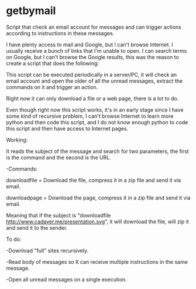 getbymail
=========

Script that check an email account for messages and can trigger actions according to instructions in these messages.

I have plenty access to mail and Google, but I can't browse Internet. I usually receive a bunch of links that I'm unable to open. I can search terms on Google, but I can't browse the Google results, this was the reason to create a script that does the following:

This script can be executed periodically in a server/PC, it will check an email account and open the older of all the unread messages, extract the commands on it and trigger an action.

Right now it can only download a file or a web page, there is a lot to do.

Even though right now this script works, it's in an early stage since I have some kind of recursive problem, I can't browse Internet to learn more python and then code this script, and I do not know enough python to code this script and then have access to Internet pages.

Working:

It reads the subject of the message and search for two parameters, the first is the command and the second is the URL.

 -Commands:

   downloadfile = Download the file, compress it in a zip file and send it via email.

   downloadpage = Download the page, compress it in a zip file and send it via email.

Meaning that if the subject is "downloadfile http://www.cadaver.me/presentation.svg", it will download the file, will zip it and send it to the sender.


To do:

-Download "full" sites recursively.

-Read body of messages so It can receive multiple instructions in the same message.

-Open all unread messages on a single execution.
